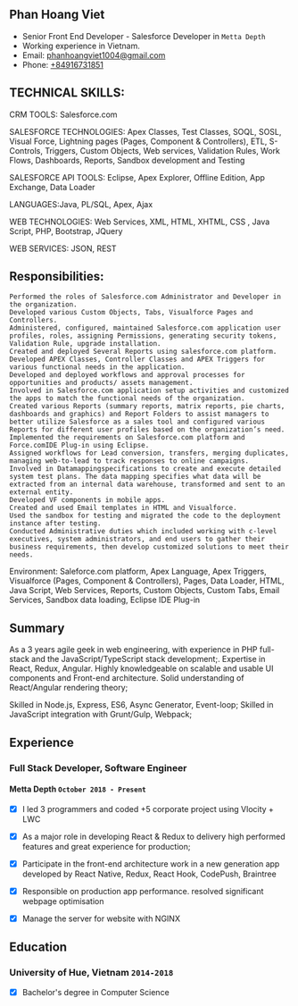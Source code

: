## Phan Hoang Viet

* Senior Front End Developer - Salesforce Developer in `Metta Depth`
* Working experience in Vietnam.
* Email: [phanhoangviet1004@gmail.com](phanhoangviet1004@gmail.com)
* Phone: [+84916731851](+84916731851)

## TECHNICAL SKILLS:

CRM TOOLS: Salesforce.com

SALESFORCE TECHNOLOGIES: Apex Classes, Test Classes, SOQL, SOSL, Visual Force, Lightning pages (Pages, Component & Controllers), ETL, S-Controls, Triggers, Custom Objects, Web services, Validation Rules, Work Flows, Dashboards, Reports, Sandbox development and Testing

SALESFORCE API TOOLS: Eclipse, Apex Explorer, Offline Edition, App Exchange, Data Loader

LANGUAGES:Java, PL/SQL, Apex, Ajax

WEB TECHNOLOGIES: Web Services, XML, HTML, XHTML, CSS , Java Script, PHP,  Bootstrap, JQuery

WEB SERVICES: JSON, REST

## Responsibilities:

    Performed the roles of Salesforce.com Administrator and Developer in the organization.
    Developed various Custom Objects, Tabs, Visualforce Pages and Controllers.
    Administered, configured, maintained Salesforce.com application user profiles, roles, assigning Permissions, generating security tokens, Validation Rule, upgrade installation.
    Created and deployed Several Reports using salesforce.com platform.
    Developed APEX Classes, Controller Classes and APEX Triggers for various functional needs in the application.
    Developed and deployed workflows and approval processes for opportunities and products/ assets management.
    Involved in Salesforce.com application setup activities and customized the apps to match the functional needs of the organization.
    Created various Reports (summary reports, matrix reports, pie charts, dashboards and graphics) and Report Folders to assist managers to better utilize Salesforce as a sales tool and configured various Reports for different user profiles based on the organization’s need.
    Implemented the requirements on Salesforce.com platform and Force.comIDE Plug-in using Eclipse.
    Assigned workflows for Lead conversion, transfers, merging duplicates, managing web-to-lead to track responses to online campaigns.
    Involved in Datamappingspecifications to create and execute detailed system test plans. The data mapping specifies what data will be extracted from an internal data warehouse, transformed and sent to an external entity.
    Developed VF components in mobile apps.
    Created and used Email templates in HTML and Visualforce.
    Used the sandbox for testing and migrated the code to the deployment instance after testing.
    Conducted Administrative duties which included working with c-level executives, system administrators, and end users to gather their business requirements, then develop customized solutions to meet their needs.

Environment: Saleforce.com platform, Apex Language, Apex Triggers, Visualforce (Pages, Component & Controllers), Pages, Data Loader, HTML, Java Script, Web Services, Reports, Custom Objects, Custom Tabs, Email Services, Sandbox data loading, Eclipse IDE Plug-in

## Summary

As a 3 years agile geek in web engineering, with experience in PHP full-stack and the JavaScript/TypeScript stack development;.
Expertise in React, Redux, Angular. Highly knowledgeable on scalable and usable UI components and Front-end architecture. Solid understanding of React/Angular rendering theory;

Skilled in Node.js, Express, ES6, Async Generator, Event-loop; Skilled in JavaScript integration with Grunt/Gulp, Webpack;

## Experience

### **Full Stack Developer, Software Engineer**
#### Metta Depth `October 2018 - Present`
- [x] I led 3 programmers and coded +5 corporate project using Vlocity + LWC
- [x] As a major role in developing React & Redux to delivery high performed features and great experience for production;
- [x] Participate in the front-end architecture work in a new generation app developed by React Native, Redux, React Hook, CodePush, Braintree 
- [x] Responsible on production app performance. resolved significant webpage optimisation
- [x] Manage the server for website with NGINX


## Education

### University of Hue, Vietnam `2014-2018`
- [x] Bachelor's degree in Computer Science
